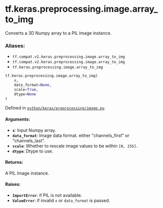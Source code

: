 <div itemscope itemtype="http://developers.google.com/ReferenceObject">
<meta itemprop="name" content="tf.keras.preprocessing.image.array_to_img" />
<meta itemprop="path" content="Stable" />
</div>

# tf.keras.preprocessing.image.array_to_img

Converts a 3D Numpy array to a PIL Image instance.

### Aliases:

* `tf.compat.v1.keras.preprocessing.image.array_to_img`
* `tf.compat.v2.keras.preprocessing.image.array_to_img`
* `tf.keras.preprocessing.image.array_to_img`

``` python
tf.keras.preprocessing.image.array_to_img(
    x,
    data_format=None,
    scale=True,
    dtype=None
)
```



Defined in [`python/keras/preprocessing/image.py`](/code/stable/tensorflow/python/keras/preprocessing/image.py).

<!-- Placeholder for "Used in" -->


#### Arguments:


* <b>`x`</b>: Input Numpy array.
* <b>`data_format`</b>: Image data format.
    either "channels_first" or "channels_last".
* <b>`scale`</b>: Whether to rescale image values
    to be within `[0, 255]`.
* <b>`dtype`</b>: Dtype to use.


#### Returns:

A PIL Image instance.



#### Raises:


* <b>`ImportError`</b>: if PIL is not available.
* <b>`ValueError`</b>: if invalid `x` or `data_format` is passed.